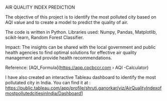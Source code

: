 AIR QUALITY INDEX PREDICTION

The objective of this project is to identify the most polluted city based on AQI value and to create a model to predict the quality of air.

The code is written in Python.
Libraries used: Numpy, Pandas, Matplotlib,  scikit-learn, Random Forest Classifier.

Impact: The insights can be shared with the local government and public health agencies to find optimal solutions for effective air quality management and provide health recommendations.

Reference: [AQI_Formula](https://app.cpcbccr.com › AQI -Calculator)

I have also created an interactive Tableau dashboard to identify the most pollutated city in India. 
You can find it at : https://public.tableau.com/app/profile/shruti.ganorkar/viz/AirQualityIndexofmostpollutedcitiesinIndia/Dashboard1

